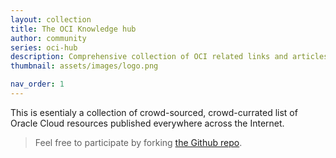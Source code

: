 ```yaml
---
layout: collection
title: The OCI Knowledge hub
author: community
series: oci-hub
description: Comprehensive collection of OCI related links and articles
thumbnail: assets/images/logo.png

nav_order: 1
---
```


This is esentialy a collection of crowd-sourced, crowd-currated list of Oracle Cloud resources published everywhere across the Internet.

> Feel free to participate by forking [the Github repo](https://github.com/oracle-devrel/oci-hub).
